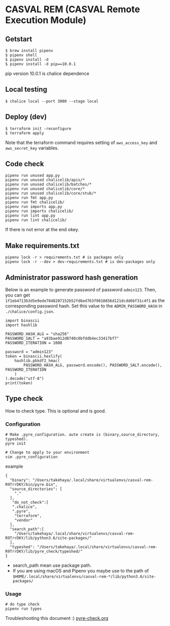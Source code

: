 # CASVAL REM (CASVAL Remote Execution Module)

## Getstart
```
$ brew install pipenv
$ pipenv shell
$ pipenv install -d
$ pipenv install -d pip==10.0.1
```
pip version 10.0.1 is chalice dependence

## Local testing

```
$ chalice local --port 3000 --stage local
```

## Deploy (dev)

```
$ terraform init -reconfigure
$ terraform apply
```
Note that the terraform command requires setting of `aws_access_key` and `aws_secret_key` variables.


## Code check

```
pipenv run unused app.py
pipenv run unused chalicelib/apis/*
pipenv run unused chalicelib/batches/*
pipenv run unused chalicelib/core/*
pipenv run unused chalicelib/core/stub/*
pipenv run fmt app.py
pipenv run fmt chalicelib/
pipenv run imports app.py
pipenv run imports chalicelib/
pipenv run lint app.py
pipenv run lint chalicelib/
```
If there is not error at the end okey.

## Make requirements.txt

```
pipenv lock -r > requirements.txt # is packages only
pipenv lock -r --dev > dev-requirements.txt # is dev-packages only
```

## Administrator password hash generation

Below is an example to generate password of password `admin123`. Then, you can get `1f1eb4713b3d5e9ede7848207152b52fd6ed763f9818856d121dcdd6bf31c4f1` as the corresponding password hash. Set this value to the `ADMIN_PASSWORD_HASH` in `./chalice/config.json`.  

```
import binascii
import hashlib

PASSWORD_HASH_ALG = "sha256"
PASSWORD_SALT = "a93bae912d8740c0bfddb4ec33417bf7"
PASSWORD_ITERATION = 1000

password = "admin123"
token = binascii.hexlify(
    hashlib.pbkdf2_hmac(
        PASSWORD_HASH_ALG, password.encode(), PASSWORD_SALT.encode(), PASSWORD_ITERATION
    )
).decode("utf-8")
print(token)

```

## Type check
How to check type. This is optional and is good.

### Configuration

```
# Make .pyre_configuration. aute create is (binary,source_directory, typeshed).
pyre init

# Change to apply to your environment
vim .pyre_configuration
```
example
```
{
  "binary": "/Users/takehaya/.local/share/virtualenvs/casval-rem-R9TrrDKY/bin/pyre.bin",
  "source_directories": [
    "."
  ],
   "do_not_check":[
   ".chalice",
   ".pyre",
    "terraform",
    "vendor"
  ],
  "search_path":[
    "/Users/takehaya/.local/share/virtualenvs/casval-rem-R9TrrDKY/lib/python3.6/site-packages/"
  ],
  "typeshed": "/Users/takehaya/.local/share/virtualenvs/casval-rem-R9TrrDKY/lib/pyre_check/typeshed/"
}
```
* search_path mean use package path.
* If you are using macOS and Pipenv you maybe use to the path of `$HOME/.local/share/virtualenvs/casval-rem-*/lib/python3.6/site-packages/`
### Usage
```
# do type check
pipenv run types
```
Troubleshooting this document :)
[pyre-check.org](https://pyre-check.org/)
